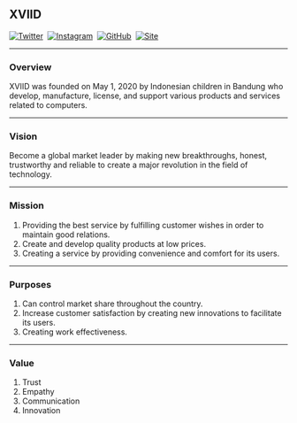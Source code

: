 ## XVIID

[![Twitter](https://img.shields.io/static/v1?label=Twitter&message=@officialxviid&style=plastic&labelColor=1da1f2&color=ffffff)](https://twitter.com/officialxviid)  [![Instagram](https://img.shields.io/static/v1?label=Instagram&message=@officialxviid&style=plastic&labelColor=c32aa3&color=ffffff)](https://instagram.com/officialxviid)  [![GitHub](https://img.shields.io/static/v1?label=GitHub&message=officialxviid&style=plastic&labelColor=000000&color=ffffff)](https://github.com/officialxviid)  [![Site](https://img.shields.io/static/v1?label=Site&message=xviid.net&style=plastic&labelColor=333333&color=ffffff)](https://xviid.net/)

---

### Overview

XVIID was founded on May 1, 2020 by Indonesian children in Bandung who develop, manufacture, license, and support various products and services related to computers.

---

### Vision

Become a global market leader by making new breakthroughs, honest, trustworthy and reliable to create a major revolution in the field of technology.

---

### Mission

1.  Providing the best service by fulfilling customer wishes in order to maintain good relations.
2.  Create and develop quality products at low prices.
3.  Creating a service by providing convenience and comfort for its users.

---

### Purposes

1.  Can control market share throughout the country.
2.  Increase customer satisfaction by creating new innovations to facilitate its users.
3.  Creating work effectiveness.

---

### Value

1.  Trust
2.  Empathy
3.  Communication
4.  Innovation
